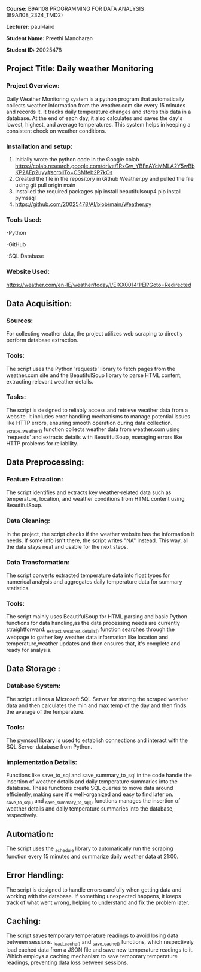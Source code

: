                                     

                                                     
**Course:** B9AI108 PROGRAMMING FOR DATA ANALYSIS (B9AI108_2324_TMD2)

**Lecturer:** paul-laird

**Student Name:** Preethi Manoharan

**Student ID:** 20025478

                                                            
## Project Title: Daily weather Monitoring                                                       
### Project Overview:
Daily Weather Monitoring system is a python program that automatically collects weather information from the weather.com site every 15 minutes and records it. It tracks daily temperature changes and stores this data in a database. At the end of each day, it also calculates and saves the day's lowest, highest, and average temperatures. This system helps in keeping a consistent check on weather conditions.
### Installation and setup:
1. Initially wrote the python code in the Google colab
   https://colab.research.google.com/drive/1RxGw_YBFnAYcMMLA2Y5wBbKP2AEp2uyy#scrollTo=CSMfeb2P7kOs
3. Created the file in the repository in Github Weather.py and pulled the file using
   git pull origin main
4. Installed the required packages
   pip install beautifulsoup4
   pip install pymssql
5. https://github.com/20025478/AI/blob/main/Weather.py
### Tools Used:
-Python

-GitHub

-SQL Database

### Website Used:
https://weather.com/en-IE/weather/today/l/EIXX0014:1:EI?Goto=Redirected

## Data Acquisition:
### Sources:
For collecting weather data, the project utilizes web scraping to directly perform database extraction.
### Tools:
The script uses the Python 'requests' library to fetch pages from the weather.com site and the BeautifulSoup library to parse HTML content, extracting relevant weather details.
### Tasks:
The script is designed to reliably access and retrieve weather data from a website. It includes error handling mechanisms to manage potential issues like HTTP errors, ensuring smooth operation during data collection.
<sub>scrape_weather()</sub> function collects weather data from weather.com using 'requests' and extracts details with BeautifulSoup, managing errors like HTTP problems for reliability.


## Data Preprocessing:
### Feature Extraction:
The script identifies and extracts key weather-related data such as temperature, location, and weather conditions from HTML content using BeautifulSoup.
### Data Cleaning:
In the project, the script checks if the weather website has the information it needs. If some info isn't there, the script writes "NA" instead. This way, all the data stays neat and usable for the next steps.
### Data Transformation:
The script converts extracted temperature data into float types for numerical analysis and aggregates daily temperature data for summary statistics.
### Tools:
The script mainly uses BeautifulSoup for HTML parsing and basic Python functions for data handling,as the data processing needs are currently straightforward.
<sub>extract_weather_details()</sub> function searches through the webpage to gather key weather data information like location and temperature,weather updates and then ensures that, it's complete and ready for analysis.


## Data Storage :
### Database System:
The script utilizes a Microsoft SQL Server for storing the scraped weather data and then calculates the min and max temp of the day and then finds the avarage of the temperature.
### Tools:
The pymssql library is used to establish connections and interact with the SQL Server database from Python.
### Implementation Details:
Functions like save_to_sql and save_summary_to_sql in the code handle the insertion of weather details and daily temperature summaries into the database. These functions create SQL queries to move data around efficiently, making sure it's well-organized and easy to find later on.
<sub>save_to_sql()</sub> and <sub>save_summary_to_sql()</sub> functions manages the insertion of weather details and daily temperature summaries into the database, respectively.


## Automation:
The script uses the <sub> schedule </sub> library to automatically run the scraping function every 15 minutes and summarize daily weather data at 21:00.

## Error Handling:
The script is designed to handle errors carefully when getting data and working with the database. If something unexpected happens, it keeps track of what went wrong, helping to understand and fix the problem later.

## Caching:
The script saves temporary temperature readings to avoid losing data between sessions.
<sub>load_cache()</sub> and <sub>save_cache()</sub> functions, which respectively load cached data from a JSON file and save new temperature readings to it. Which employs a caching mechanism to save temporary temperature readings, preventing data loss between sessions. 
